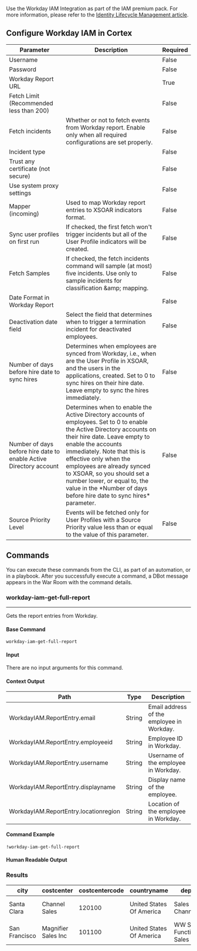 Use the Workday IAM Integration as part of the IAM premium pack.
For more information, please refer to the [Identity Lifecycle Management article](https://xsoar.pan.dev/docs/reference/articles/identity-lifecycle-management).

## Configure Workday IAM in Cortex


| **Parameter** | **Description** | **Required** |
| --- | --- | --- |
| Username |  | False |
| Password |  | False |
| Workday Report URL |  | True |
| Fetch Limit (Recommended less than 200) |  | False |
| Fetch incidents | Whether or not to fetch events from Workday report. Enable only when all required configurations are set properly. | False |
| Incident type |  | False |
| Trust any certificate (not secure) |  | False |
| Use system proxy settings |  | False |
| Mapper (incoming) | Used to map Workday report entries to XSOAR indicators format. | False |
| Sync user profiles on first run | If checked, the first fetch won't trigger incidents but all of the User Profile indicators will be created. | False |
| Fetch Samples | If checked, the fetch incidents command will sample \(at most\) five incidents. Use only to sample incidents for classification &amp;amp; mapping. | False |
| Date Format in Workday Report |  | False |
| Deactivation date field | Select the field that determines when to trigger a termination incident for deactivated employees. | False |
| Number of days before hire date to sync hires | Determines when employees are synced from Workday, i.e., when are the User Profile in XSOAR, and the users in the applications, created. Set to 0 to sync hires on their hire date. Leave empty to sync the hires immediately. | False |
| Number of days before hire date to enable Active Directory account | Determines when to enable the Active Directory accounts of employees. Set to 0 to enable the Active Directory accounts on their hire date. Leave empty to enable the accounts immediately. Note that this is effective only when the employees are already synced to XSOAR, so you should set a number lower, or equal to, the value in the \*Number of days before hire date to sync hires\* parameter. | False |
| Source Priority Level | Events will be fetched only for User Profiles with a Source Priority value less than or equal to the value of this parameter. | False |

## Commands

You can execute these commands from the CLI, as part of an automation, or in a playbook.
After you successfully execute a command, a DBot message appears in the War Room with the command details.

### workday-iam-get-full-report

***
Gets the report entries from Workday.


#### Base Command

`workday-iam-get-full-report`

#### Input

There are no input arguments for this command.

#### Context Output

| **Path** | **Type** | **Description** |
| --- | --- | --- |
| WorkdayIAM.ReportEntry.email | String | Email address of the employee in Workday. | 
| WorkdayIAM.ReportEntry.employeeid | String | Employee ID in Workday. | 
| WorkdayIAM.ReportEntry.username | String | Username of the employee in Workday. | 
| WorkdayIAM.ReportEntry.displayname | String | Display name of the employee. | 
| WorkdayIAM.ReportEntry.locationregion | String | Location of the employee in Workday. | 


#### Command Example

``` !workday-iam-get-full-report ```

#### Human Readable Output

### Results

|city|costcenter|costcentercode|countryname|department|displayname|email|employeeid|employeetype|employmentstatus|givenname|hiredate|jobcode|jobfamily|jobfunction|lastdayofwork|leadership|location|locationregion|manageremailaddress|personalemail|prehireflag|rehiredemployee|sourceoftruth|sourcepriority|state|streetaddress|surname|terminationdate|title|username|zipcode|
|---|---|---|---|---|---|---|---|---|---|---|---|---|---|---|---|---|---|---|---|---|---|---|---|---|---|---|---|---|---|---|---|
| Santa Clara | Channel Sales | 120100 | United States Of America | Sales NAM:NAM Channel Sales | Ronny Rahardjo | <rrahardjo@test.com> | 100122 | Regular |  | Ronny | 03/25/2021 | 2245 | Product Management | Product Management Function | 02/15/2032 | Yes-HQ | Office - USA - CA - Headquarters | Americas | <test@test.com> | <ronnyrahardjo@test.com> | True | Yes | Workday IAM | 1 | California | 3000 Tannery Way | Rahardjo | 02/15/2032 | Dir, Product Line Manager | <rrahardjo@test.com> | 95054 |
| San Francisco | Magnifier Sales Inc | 101100 | United States Of America | WW Sales Functions:Cortex Sales | Stephen Arnold | <sarnold@test.com> | 101351 | Regular |  | Stephen | 03/26/2021 | 2163 | Software Engineering | Engineering Function | 02/15/2032 | No | Office - USA - CA - San Francisco | Americas | <test@test.com> | <stevearnoldtstc@test.com> | True | Yes | Workday IAM | 1 | California | WeWork Embarcadero Center | Arnold | 02/15/2032 | Mgr, SW Engineering | <sarnold@test.com> | 94111 |
